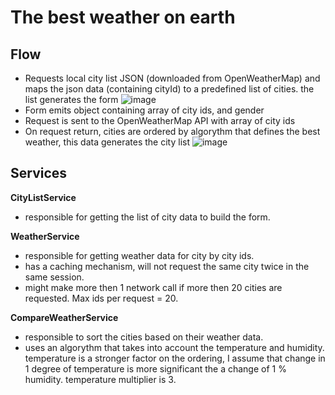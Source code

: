 # The best weather on earth

## Flow
- Requests local city list JSON (downloaded from OpenWeatherMap) and maps the json data (containing cityId) to a predefined list of cities. the list generates the form
![image](https://user-images.githubusercontent.com/24462119/57803415-07ecc000-7761-11e9-807a-da0d8d1b2db9.png)
- Form emits object containing array of city ids, and gender
- Request is sent to the OpenWeatherMap API with array of city ids
- On request return, cities are ordered by algorythm that defines the best weather, this data generates the city list
![image](https://user-images.githubusercontent.com/24462119/57805178-1341ea80-7765-11e9-9702-a8a5b320c1a4.png)

## Services
**CityListService**
- responsible for getting the list of city data to build the form.

**WeatherService**
- responsible for getting weather data for city by city ids.
- has a caching mechanism, will not request the same city twice in the same session.
- might make more then 1 network call if more then 20 cities are requested. Max ids per request = 20.

**CompareWeatherService**
- responsible to sort the cities based on their weather data.
- uses an algorythm that takes into account the temperature and humidity. temperature is a stronger factor on the ordering, I assume that change in 1 degree of temperature is more significant the a change of 1 % humidity. temperature multiplier is 3.
